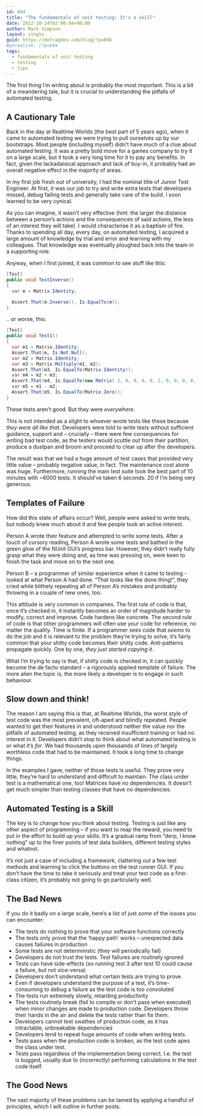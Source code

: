 ```yaml
---
id: 694
title: "The fundamentals of unit testing: It's a skill"
date: 2012-10-24T02:00:04+00:00
author: Mark Simpson
layout: single
guid: https://defragdev.com/blog/?p=694
#permalink: /?p=694
tags:
  - fundamentals of unit testing
  - testing
  - tips
---
```

The first thing I’m writing about is probably the most important. This is a bit of a meandering tale, but it is crucial to understanding the pitfalls of automated testing.

## A Cautionary Tale

Back in the day at Realtime Worlds (the best part of 5 years ago), when it came to automated testing we were trying to pull ourselves up by our bootstraps. Most people (including myself) didn’t have much of a clue about automated testing. It was a pretty bold move for a games company to try it on a large scale, but it took a very long time for it to pay any benefits. In fact, given the lackadaisical approach and lack of buy-in, it probably had an overall negative effect in the majority of areas. 

In my first job fresh out of university, I had the nominal title of Junior Test Engineer. At first, it was our job to try and write extra tests that developers missed, debug failing tests and generally take care of the build. I soon learned to be very cynical.

As you can imagine, it wasn’t very effective (hint: the larger the distance between a person’s actions and the consequences of said actions, the less of an interest they will take). I would characterise it as a baptism of fire. Thanks to spending all day, every day, on automated testing, I acquired a large amount of knowledge by trial and error and learning with my colleagues. That knowledge was eventually ploughed back into the team in a supporting role.

Anyway, when I first joined, it was common to see stuff like this:

```c#
[Test]  
public void TestInverse()  
{  
  var m = Matrix.Identity;  

  Assert.That(m.Inverse(), Is.EqualTo(m));  
}
```

.. or worse, this:

```c#
[Test]  
public void Test1()
{  
  var m1 = Matrix.Identity;  
  Assert.That(m, Is.Not.Null);  
  var m2 = Matrix.Identity;  
  var m3 = Matrix.Multiply(m1, m2);  
  Assert.That(m3, Is.EqualTo(Matrix.Identity));  
  var m4 = m2 + m3;  
  Assert.That(m4, Is.EqualTo(new Matrix( 2, 0, 0, 0, 0, 2, 0, 0, 0, 0, 2, 0, 0, 0, 0, 0));  
  var m5 = m1 - m2;  
  Assert.That(m5, Is.EqualTo(Matrix.Zero));  
}
```

These tests aren’t good. But they were _everywhere_.

This is not intended as a slight to whoever wrote tests like these because _they were all like that._ Developers were told to write tests without sufficient guidance, support and – crucially – there were few consequences for writing bad test code, as the testers would scuttle out from their partition, produce a dustpan and broom and proceed to clear up after the developers.

The result was that we had a huge amount of test cases that provided very little value – probably negative value, in fact. The maintenance cost alone was huge. Furthermore, running the main test suite took the best part of 10 minutes with ~6000 tests. It should’ve taken 6 seconds. 20 if I’m being very generous.

## Templates of Failure
How did this state of affairs occur? Well, people were asked to write tests, but nobody knew much about it and few people took an active interest.

Person A wrote their feature and attempted to write some tests. After a touch of cursory reading, Person A wrote some tests and bathed in the green glow of the NUnit GUI’s progress bar. However, they didn’t really fully grasp what they were doing and, as time was pressing on, were keen to finish the task and move on to the next one. 

Person B – a programmer of similar experience when it came to testing - looked at what Person A had done. “That looks like the done thing!”, they cried while blithely repeating all of Person A’s mistakes and probably throwing in a couple of new ones, too.

This attitude is very common in companies. The first rule of code is that, once it’s checked in, it instantly becomes an order of magnitude harder to modify, correct and improve. Code hardens like concrete. The second rule of code is that other programmers will often use your code for reference, no matter the quality. Time is finite. If a programmer sees code that _seems_ to do the job and it is relevant to the problem they’re trying to solve, it’s fairly common that your shitty code becomes their shitty code. Anti-patterns propagate quickly. One by one, _they just started copying it_. 

What I’m trying to say is that, if shitty code is checked in, it can quickly become the de facto standard – a rigorously applied template of failure. The more alien the topic is, the more likely a developer is to engage in such behaviour.

## Slow down and think!
The reason I am saying this is that, at Realtime Worlds, the worst style of test code was the most prevalent, oft-aped and blindly repeated. People wanted to get their features in and understood neither the value nor the pitfalls of automated testing, as they received insufficient training or had no interest in it. Developers didn’t stop to think about what automated testing _is_ or what it’s _for_. We had thousands upon thousands of lines of largely worthless code that had to be maintained. It took a long time to change things. 

In the examples I gave, neither of those tests is useful. They prove very little, they’re hard to understand and difficult to maintain. The class under test is a mathematical one, too! Matrices have no dependencies. It doesn’t get much simpler than testing classes that have no dependencies.

## Automated Testing is a Skill
The key is to change how you think about testing. Testing is just like any other aspect of programming – if you want to reap the reward, you need to put in the effort to build up your skills. It’s a gradual ramp from “derp, I know nothing” up to the finer points of test data builders, different testing styles and whatnot.

It’s not just a case of including a framework, clattering out a few test methods and learning to click the buttons on the test runner GUI. If you don’t have the time to take it seriously and treat your test code as a first-class citizen, it’s probably not going to go particularly well. 

## The Bad News
If you do it badly on a large scale, here’s a list of just _some_ of the issues you can encounter:

  * The tests do nothing to prove that your software functions correctly 
  * The tests only prove that the ‘happy path’ works – unexpected data causes failures in production 
  * Some tests are not deterministic (they will periodically fail) 
  * Developers do not trust the tests. Test failures are routinely ignored 
  * Tests can have side-effects (so running test 3 after test 10 could cause a failure, but not vice-versa) 
  * Developers don’t understand what certain tests are trying to prove 
  * Even if developers understand the purpose of a test, it’s time-consuming to debug a failure as the test code is too convoluted 
  * The tests run extremely slowly, retarding productivity 
  * The tests routinely break (fail to compile or don’t pass when executed) when minor changes are made to production code. Developers throw their hands in the air and delete the tests rather than fix them. 
  * Developers cannot test swathes of production code, as it has intractable, unbreakable dependencies 
  * Developers tend to repeat huge amounts of code when writing tests. 
  * Tests pass when the production code is broken, as the test code apes the class under test. 
  * Tests pass regardless of the implementation being correct. I.e. the test is bugged, usually due to (incorrectly) performing calculations in the test code itself. 

## The Good News
The vast majority of these problems can be tamed by applying a handful of principles, which I will outline in further posts.